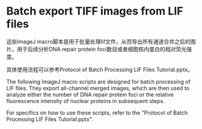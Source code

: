 Batch export TIFF images from LIF files
=============================
这些ImageJ macro脚本是用于批量处理lif文件，从而导出所有通道合并之后的图片，用于后续分析DNA repair protein foci数目或者细胞核内蛋白的相对荧光强度。

具体使用流程可以参考Protocol of Batch Processing LIF Files Tutorial.pptx。

The following ImageJ macro scripts are designed for batch processing of LIF files. They export all-channel merged images, which are 
then used to analyze either the number of DNA repair protein foci or the relative fluorescence intensity of nuclear proteins in 
subsequent steps.

For specifics on how to use these scripts, refer to the "Protocol of Batch Processing LIF Files Tutorial.pptx".
